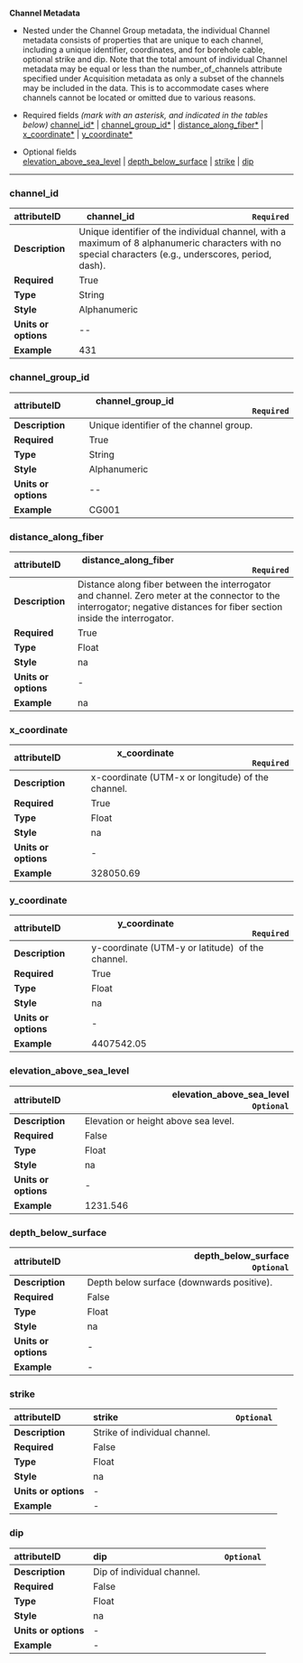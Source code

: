 **Channel Metadata**
* Nested under the Channel Group metadata, the individual Channel metadata consists of properties that are unique to each channel, including a unique identifier, coordinates, and for borehole cable, optional strike and dip. Note that the total amount of individual Channel metadata may be equal or less than the number_of_channels attribute specified under Acquisition metadata as only a subset of the channels may be included in the data. This is to accommodate cases where channels cannot be located or omitted due to various reasons.

* Required fields *(mark with an asterisk, and indicated in the tables below)*
[channel_id*](#channel_id) |
[channel_group_id*](#channel_group_id) |
[distance_along_fiber*](#distance_along_fiber) |
[x_coordinate*](#x_coordinate) |
[y_coordinate*](#y_coordinate) 

* Optional fields\
[elevation_above_sea_level](#elevation_above_sea_level) |
[depth_below_surface](#depth_below_surface) |
[strike](#strike) |
[dip](#dip) 

---

### channel_id
|attributeID              |<div align="right">channel_id <img width=200/> <code>Required</code> </div>|
|:------------------------|:----------------------------------------------------|
|**Description**         |Unique identifier of the individual channel, with a maximum of 8 alphanumeric characters with no special characters (e.g., underscores, period, dash). |
|**Required**            |True|
|**Type**                |String|
|**Style**               |Alphanumeric|
|**Units or options**    | -- |
|**Example**             | 431 |

### channel_group_id
|attributeID              |<div align="right">channel_group_id <img width=200/> <code>Required</code> </div>|
|:------------------------|:----------------------------------------------------|
|**Description**         |Unique identifier of the channel group. |
|**Required**            |True|
|**Type**                |String|
|**Style**               |Alphanumeric|
|**Units or options**    | -- |
|**Example**             | CG001 |

### distance_along_fiber
|attributeID              |<div align="right">distance_along_fiber <img width=200/> <code>Required</code> </div>|
|:------------------------|:----------------------------------------------------|
|**Description**         |Distance along fiber between the interrogator and channel. Zero meter at the connector to the interrogator; negative distances for fiber section inside the interrogator.|
|**Required**            |True|
|**Type**                |Float|
|**Style**               |na|
|**Units or options**    | - |
|**Example**             | na |

### x_coordinate
|attributeID              |<div align="right">x_coordinate <img width=200/> <code>Required</code> </div>|
|:------------------------|:----------------------------------------------------|
|**Description**         |x-coordinate (UTM-x or longitude) of the channel.|
|**Required**            |True|
|**Type**                |Float|
|**Style**               |na|
|**Units or options**    | - |
|**Example**             | 328050.69 |

### y_coordinate
|attributeID              |<div align="right">y_coordinate <img width=200/> <code>Required</code> </div>|
|:------------------------|:----------------------------------------------------|
|**Description**         |y-coordinate (UTM-y or latitude)  of the channel.|
|**Required**            |True|
|**Type**                |Float|
|**Style**               |na|
|**Units or options**    | - |
|**Example**             | 4407542.05 |

### elevation_above_sea_level
|attributeID              |<div align="right">elevation_above_sea_level <img width=200/> <code>Optional</code> </div>|
|:------------------------|:----------------------------------------------------|
|**Description**         |Elevation or height above sea level.|
|**Required**            |False|
|**Type**                |Float|
|**Style**               |na|
|**Units or options**    | - |
|**Example**             | 1231.546 |

### depth_below_surface
|attributeID              |<div align="right">depth_below_surface <img width=200/> <code>Optional</code> </div>|
|:------------------------|:----------------------------------------------------|
|**Description**         |Depth below surface (downwards positive).|
|**Required**            |False|
|**Type**                |Float|
|**Style**               |na|
|**Units or options**    | - |
|**Example**             | - |

### strike
|attributeID              |<div align="right">strike <img width=200/> <code>Optional</code> </div>|
|:------------------------|:----------------------------------------------------|
|**Description**         |Strike of individual channel.|
|**Required**            |False|
|**Type**                |Float|
|**Style**               |na|
|**Units or options**    | - |
|**Example**             | - |

### dip
|attributeID              |<div align="right">dip <img width=200/> <code>Optional</code> </div>|
|:------------------------|:----------------------------------------------------|
|**Description**         |Dip of individual channel.|
|**Required**            |False|
|**Type**                |Float|
|**Style**               |na|
|**Units or options**    | - |
|**Example**             | - |

